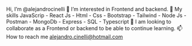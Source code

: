 Hi, I’m @alejandrocinelli
👀 I’m interested in Frontend and backend. 
🌱 My skills JavaScrip - React Js - Html - Css - Bootstrap - Tailwind - Node Js - Postman - MongoDb - Express - SQL - Typescript
💞️ I am looking to collaborate as a Frontend or backend to be able to continue learning. 
📫 How to reach me alejandro.cinelli@hotmail.com

<!---
alejandrocinelli/alejandrocinelli is a ✨ special ✨ repository because its `README.md` (this file) appears on your GitHub profile.
You can click the Preview link to take a look at your changes.
--->
